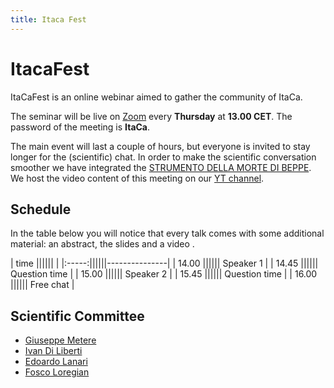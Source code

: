 ```yaml
---
title: Itaca Fest
---
```


# ItacaFest

ItaCaFest is an online webinar aimed to gather the community of ItaCa. 

The seminar will be live on [Zoom]() every __Thursday__ at __13.00 CET__. The password of the meeting is __ItaCa__. 

The main event will last a couple of hours, but everyone is invited to stay longer for the (scientific) chat. In order to make the scientific conversation smoother we have integrated the [STRUMENTO DELLA MORTE DI BEPPE](). We host the video content of this meeting on our [YT channel]().

## Schedule

In the table below you will notice that every talk comes with some additional material: an abstract, the slides and a video . 

| time  ||||||               |
|:-----:||||||---------------|
| 14.00 |||||| Speaker 1     |
| 14.45 |||||| Question time |
| 15.00 |||||| Speaker 2     |
| 15.45 |||||| Question time |
| 16.00 |||||| Free chat     |


## Scientific Committee

- [Giuseppe Metere](http://math.unipa.it/metere/)
- [Ivan Di Liberti](https://diliberti.github.io)
- [Edoardo Lanari](https://sites.google.com/view/edoardo-lanari/)
- [Fosco Loregian](http://tetrapharmakon.github.io)